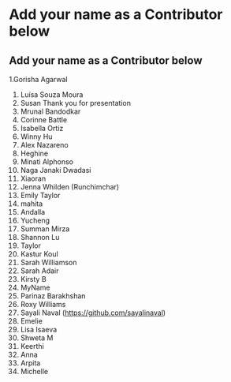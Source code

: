 # Add your name as a Contributor below

## Add your name as a Contributor below

1.Gorisha Agarwal 
1. Luísa Souza Moura
1. Susan Thank you for presentation
1. Mrunal Bandodkar 
1. Corinne Battle
1. Isabella Ortiz
1. Winny Hu 
1. Alex Nazareno
1. Heghine
1. Minati Alphonso
1. Naga Janaki Dwadasi
1. Xiaoran
1. Jenna Whilden (Runchimchar)
1. Emily Taylor
1. mahita 
1. Andalla
1. Yucheng
1. Summan Mirza
1. Shannon Lu
1. Taylor
1. Kastur Koul
1. Sarah Williamson
1. Sarah Adair
1. Kirsty B 
1. MyName
1. Parinaz Barakhshan
1. Roxy Williams
1. Sayali Naval (https://github.com/sayalinaval) 
1. Emelie
1. Lisa Isaeva
1. Shweta M
1. Keerthi
1. Anna
1. Arpita
1. Michelle
